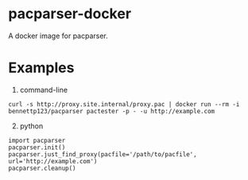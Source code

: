# pacparser-docker

A docker image for pacparser.

# Examples

1. command-line
```
curl -s http://proxy.site.internal/proxy.pac | docker run --rm -i bennettp123/pacparser pactester -p - -u http://example.com
```

2. python
```
import pacparser
pacparser.init()
pacparser.just_find_proxy(pacfile='/path/to/pacfile', url='http://example.com')
pacparser.cleanup()
```

